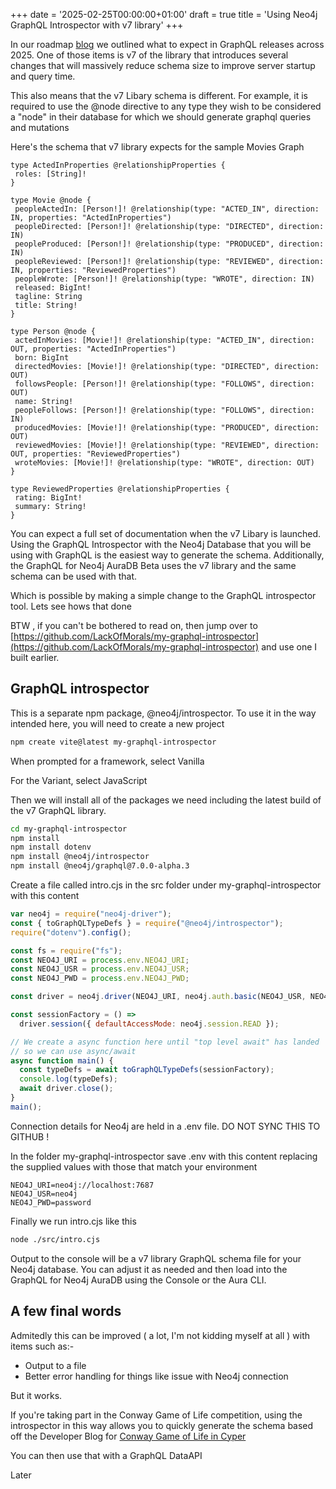 +++
date = '2025-02-25T00:00:00+01:00'
draft = true
title = 'Using Neo4j GraphQL Introspector with v7 library'
+++

In our roadmap [blog](https://neo4j.com/blog/developer/neo4j-graphql-library-roadmap/) we outlined what to expect in GraphQL releases across 2025. One of those items is v7 of the library that introduces several changes that will massively reduce schema size to improve server startup and query time.

This also means that the v7 Libary schema is different. For example, it is required to use the @node directive to any type they wish to be considered a "node" in their database for which we should generate graphql queries and mutations

Here's the schema that v7 library expects for the sample Movies Graph

```Text
type ActedInProperties @relationshipProperties {
 roles: [String]!
}

type Movie @node {
 peopleActedIn: [Person!]! @relationship(type: "ACTED_IN", direction: IN, properties: "ActedInProperties")
 peopleDirected: [Person!]! @relationship(type: "DIRECTED", direction: IN)
 peopleProduced: [Person!]! @relationship(type: "PRODUCED", direction: IN)
 peopleReviewed: [Person!]! @relationship(type: "REVIEWED", direction: IN, properties: "ReviewedProperties")
 peopleWrote: [Person!]! @relationship(type: "WROTE", direction: IN)
 released: BigInt!
 tagline: String
 title: String!
}

type Person @node {
 actedInMovies: [Movie!]! @relationship(type: "ACTED_IN", direction: OUT, properties: "ActedInProperties")
 born: BigInt
 directedMovies: [Movie!]! @relationship(type: "DIRECTED", direction: OUT)
 followsPeople: [Person!]! @relationship(type: "FOLLOWS", direction: OUT)
 name: String!
 peopleFollows: [Person!]! @relationship(type: "FOLLOWS", direction: IN)
 producedMovies: [Movie!]! @relationship(type: "PRODUCED", direction: OUT)
 reviewedMovies: [Movie!]! @relationship(type: "REVIEWED", direction: OUT, properties: "ReviewedProperties")
 wroteMovies: [Movie!]! @relationship(type: "WROTE", direction: OUT)
}

type ReviewedProperties @relationshipProperties {
 rating: BigInt!
 summary: String!
}
```

You can expect a full set of documentation when the v7 Libary is launched. Using the GraphQL Introspector with the Neo4j Database that you will be using with GraphQL is the easiest way to generate the schema. Additionally, the GraphQL for Neo4j AuraDB Beta uses the v7 library and the same schema can be used with that.

Which is possible by making a simple change to the GraphQL introspector tool. Lets see hows that done

BTW , if you can't be bothered to read on, then jump over to [https://github.com/LackOfMorals/my-graphql-introspector](https://github.com/LackOfMorals/my-graphql-introspector) and use one I built earlier.

## GraphQL introspector

This is a separate npm package, @neo4j/introspector. To use it in the way intended here, you will need to create a new project

```Bash
npm create vite@latest my-graphql-introspector
```

When prompted for a framework, select Vanilla

For the Variant, select JavaScript

Then we will install all of the packages we need including the latest build of the v7 GraphQL library.

```Bash
cd my-graphql-introspector
npm install
npm install dotenv
npm install @neo4j/introspector
npm install @neo4j/graphql@7.0.0-alpha.3
```

Create a file called intro.cjs in the src folder under my-graphql-introspector with this content

```javascript
var neo4j = require("neo4j-driver");
const { toGraphQLTypeDefs } = require("@neo4j/introspector");
require("dotenv").config();

const fs = require("fs");
const NEO4J_URI = process.env.NEO4J_URI;
const NEO4J_USR = process.env.NEO4J_USR;
const NEO4J_PWD = process.env.NEO4J_PWD;

const driver = neo4j.driver(NEO4J_URI, neo4j.auth.basic(NEO4J_USR, NEO4J_PWD));

const sessionFactory = () =>
  driver.session({ defaultAccessMode: neo4j.session.READ });

// We create a async function here until "top level await" has landed
// so we can use async/await
async function main() {
  const typeDefs = await toGraphQLTypeDefs(sessionFactory);
  console.log(typeDefs);
  await driver.close();
}
main();
```

Connection details for Neo4j are held in a .env file. DO NOT SYNC THIS TO GITHUB !

In the folder my-graphql-introspector save .env with this content replacing the supplied values with those that match your environment

```Text
NEO4J_URI=neo4j://localhost:7687
NEO4J_USR=neo4j
NEO4J_PWD=password
```

Finally we run intro.cjs like this

```Bash
node ./src/intro.cjs
```

Output to the console will be a v7 library GraphQL schema file for your Neo4j database. You can adjust it as needed and then load into the GraphQL for Neo4j AuraDB using the Console or the Aura CLI.

## A few final words

Admitedly this can be improved ( a lot, I'm not kidding myself at all ) with items such as:-

- Output to a file
- Better error handling for things like issue with Neo4j connection

But it works.

If you're taking part in the Conway Game of Life competition, using the introspector in this way allows you to quickly generate the schema based off the Developer Blog for [Conway Game of Life in Cyper](https://neo4j.com/blog/developer/cypher-game-of-life/)

You can then use that with a GraphQL DataAPI

Later
